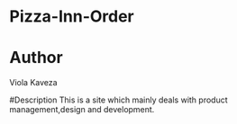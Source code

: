 # Pizza-Inn-Order

# Author
Viola Kaveza

#Description
This is a site which mainly deals with product management,design and development.


